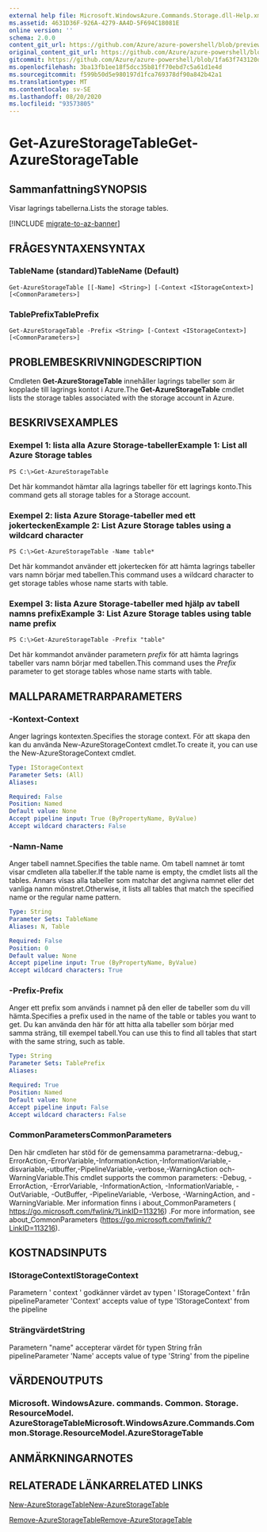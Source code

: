 ```yaml
---
external help file: Microsoft.WindowsAzure.Commands.Storage.dll-Help.xml
ms.assetid: 4631D36F-926A-4279-AA4D-5F694C18081E
online version: ''
schema: 2.0.0
content_git_url: https://github.com/Azure/azure-powershell/blob/preview/src/Storage/Commands.Storage/help/Get-AzureStorageTable.md
original_content_git_url: https://github.com/Azure/azure-powershell/blob/preview/src/Storage/Commands.Storage/help/Get-AzureStorageTable.md
gitcommit: https://github.com/Azure/azure-powershell/blob/1fa63f743120d7a7cd6cbb28ee43cd0f4c654af9
ms.openlocfilehash: 3ba13fb1ee18f5dcc35b81ff70ebd7c5a61d1e4d
ms.sourcegitcommit: f599b50d5e980197d1fca769378df90a842b42a1
ms.translationtype: MT
ms.contentlocale: sv-SE
ms.lasthandoff: 08/20/2020
ms.locfileid: "93573805"
---
```

# <span data-ttu-id="c6c16-101">Get-AzureStorageTable</span><span class="sxs-lookup"><span data-stu-id="c6c16-101">Get-AzureStorageTable</span></span>

## <span data-ttu-id="c6c16-102">Sammanfattning</span><span class="sxs-lookup"><span data-stu-id="c6c16-102">SYNOPSIS</span></span>
<span data-ttu-id="c6c16-103">Visar lagrings tabellerna.</span><span class="sxs-lookup"><span data-stu-id="c6c16-103">Lists the storage tables.</span></span>

[!INCLUDE [migrate-to-az-banner](../../includes/migrate-to-az-banner.md)]

## <span data-ttu-id="c6c16-104">FRÅGESYNTAXEN</span><span class="sxs-lookup"><span data-stu-id="c6c16-104">SYNTAX</span></span>

### <span data-ttu-id="c6c16-105">TableName (standard)</span><span class="sxs-lookup"><span data-stu-id="c6c16-105">TableName (Default)</span></span>
```
Get-AzureStorageTable [[-Name] <String>] [-Context <IStorageContext>] [<CommonParameters>]
```

### <span data-ttu-id="c6c16-106">TablePrefix</span><span class="sxs-lookup"><span data-stu-id="c6c16-106">TablePrefix</span></span>
```
Get-AzureStorageTable -Prefix <String> [-Context <IStorageContext>] [<CommonParameters>]
```

## <span data-ttu-id="c6c16-107">PROBLEMBESKRIVNING</span><span class="sxs-lookup"><span data-stu-id="c6c16-107">DESCRIPTION</span></span>
<span data-ttu-id="c6c16-108">Cmdleten **Get-AzureStorageTable** innehåller lagrings tabeller som är kopplade till lagrings kontot i Azure.</span><span class="sxs-lookup"><span data-stu-id="c6c16-108">The **Get-AzureStorageTable** cmdlet lists the storage tables associated with the storage account in Azure.</span></span>

## <span data-ttu-id="c6c16-109">BESKRIVS</span><span class="sxs-lookup"><span data-stu-id="c6c16-109">EXAMPLES</span></span>

### <span data-ttu-id="c6c16-110">Exempel 1: lista alla Azure Storage-tabeller</span><span class="sxs-lookup"><span data-stu-id="c6c16-110">Example 1: List all Azure Storage tables</span></span>
```
PS C:\>Get-AzureStorageTable
```

<span data-ttu-id="c6c16-111">Det här kommandot hämtar alla lagrings tabeller för ett lagrings konto.</span><span class="sxs-lookup"><span data-stu-id="c6c16-111">This command gets all storage tables for a Storage account.</span></span>

### <span data-ttu-id="c6c16-112">Exempel 2: lista Azure Storage-tabeller med ett jokertecken</span><span class="sxs-lookup"><span data-stu-id="c6c16-112">Example 2: List Azure Storage tables using a wildcard character</span></span>
```
PS C:\>Get-AzureStorageTable -Name table*
```

<span data-ttu-id="c6c16-113">Det här kommandot använder ett jokertecken för att hämta lagrings tabeller vars namn börjar med tabellen.</span><span class="sxs-lookup"><span data-stu-id="c6c16-113">This command uses a wildcard character to get storage tables whose name starts with table.</span></span>

### <span data-ttu-id="c6c16-114">Exempel 3: lista Azure Storage-tabeller med hjälp av tabell namns prefix</span><span class="sxs-lookup"><span data-stu-id="c6c16-114">Example 3: List Azure Storage tables using table name prefix</span></span>
```
PS C:\>Get-AzureStorageTable -Prefix "table"
```

<span data-ttu-id="c6c16-115">Det här kommandot använder parametern *prefix* för att hämta lagrings tabeller vars namn börjar med tabellen.</span><span class="sxs-lookup"><span data-stu-id="c6c16-115">This command uses the *Prefix* parameter to get storage tables whose name starts with table.</span></span>

## <span data-ttu-id="c6c16-116">MALLPARAMETRAR</span><span class="sxs-lookup"><span data-stu-id="c6c16-116">PARAMETERS</span></span>

### <span data-ttu-id="c6c16-117">-Kontext</span><span class="sxs-lookup"><span data-stu-id="c6c16-117">-Context</span></span>
<span data-ttu-id="c6c16-118">Anger lagrings kontexten.</span><span class="sxs-lookup"><span data-stu-id="c6c16-118">Specifies the storage context.</span></span>
<span data-ttu-id="c6c16-119">För att skapa den kan du använda New-AzureStorageContext cmdlet.</span><span class="sxs-lookup"><span data-stu-id="c6c16-119">To create it, you can use the New-AzureStorageContext cmdlet.</span></span>

```yaml
Type: IStorageContext
Parameter Sets: (All)
Aliases: 

Required: False
Position: Named
Default value: None
Accept pipeline input: True (ByPropertyName, ByValue)
Accept wildcard characters: False
```

### <span data-ttu-id="c6c16-120">-Namn</span><span class="sxs-lookup"><span data-stu-id="c6c16-120">-Name</span></span>
<span data-ttu-id="c6c16-121">Anger tabell namnet.</span><span class="sxs-lookup"><span data-stu-id="c6c16-121">Specifies the table name.</span></span>
<span data-ttu-id="c6c16-122">Om tabell namnet är tomt visar cmdleten alla tabeller.</span><span class="sxs-lookup"><span data-stu-id="c6c16-122">If the table name is empty, the cmdlet lists all the tables.</span></span>
<span data-ttu-id="c6c16-123">Annars visas alla tabeller som matchar det angivna namnet eller det vanliga namn mönstret.</span><span class="sxs-lookup"><span data-stu-id="c6c16-123">Otherwise, it lists all tables that match the specified name or the regular name pattern.</span></span>

```yaml
Type: String
Parameter Sets: TableName
Aliases: N, Table

Required: False
Position: 0
Default value: None
Accept pipeline input: True (ByPropertyName, ByValue)
Accept wildcard characters: True
```

### <span data-ttu-id="c6c16-124">-Prefix</span><span class="sxs-lookup"><span data-stu-id="c6c16-124">-Prefix</span></span>
<span data-ttu-id="c6c16-125">Anger ett prefix som används i namnet på den eller de tabeller som du vill hämta.</span><span class="sxs-lookup"><span data-stu-id="c6c16-125">Specifies a prefix used in the name of the table or tables you want to get.</span></span>
<span data-ttu-id="c6c16-126">Du kan använda den här för att hitta alla tabeller som börjar med samma sträng, till exempel tabell.</span><span class="sxs-lookup"><span data-stu-id="c6c16-126">You can use this to find all tables that start with the same string, such as table.</span></span>

```yaml
Type: String
Parameter Sets: TablePrefix
Aliases: 

Required: True
Position: Named
Default value: None
Accept pipeline input: False
Accept wildcard characters: False
```

### <span data-ttu-id="c6c16-127">CommonParameters</span><span class="sxs-lookup"><span data-stu-id="c6c16-127">CommonParameters</span></span>
<span data-ttu-id="c6c16-128">Den här cmdleten har stöd för de gemensamma parametrarna:-debug,-ErrorAction,-ErrorVariable,-InformationAction,-InformationVariable,-disvariable,-utbuffer,-PipelineVariable,-verbose,-WarningAction och-WarningVariable.</span><span class="sxs-lookup"><span data-stu-id="c6c16-128">This cmdlet supports the common parameters: -Debug, -ErrorAction, -ErrorVariable, -InformationAction, -InformationVariable, -OutVariable, -OutBuffer, -PipelineVariable, -Verbose, -WarningAction, and -WarningVariable.</span></span> <span data-ttu-id="c6c16-129">Mer information finns i about_CommonParameters ( https://go.microsoft.com/fwlink/?LinkID=113216) .</span><span class="sxs-lookup"><span data-stu-id="c6c16-129">For more information, see about_CommonParameters (https://go.microsoft.com/fwlink/?LinkID=113216).</span></span>

## <span data-ttu-id="c6c16-130">KOSTNADS</span><span class="sxs-lookup"><span data-stu-id="c6c16-130">INPUTS</span></span>

### <span data-ttu-id="c6c16-131">IStorageContext</span><span class="sxs-lookup"><span data-stu-id="c6c16-131">IStorageContext</span></span>

<span data-ttu-id="c6c16-132">Parametern ' context ' godkänner värdet av typen ' IStorageContext ' från pipeline</span><span class="sxs-lookup"><span data-stu-id="c6c16-132">Parameter 'Context' accepts value of type 'IStorageContext' from the pipeline</span></span>

### <span data-ttu-id="c6c16-133">Strängvärdet</span><span class="sxs-lookup"><span data-stu-id="c6c16-133">String</span></span>

<span data-ttu-id="c6c16-134">Parametern "name" accepterar värdet för typen String från pipeline</span><span class="sxs-lookup"><span data-stu-id="c6c16-134">Parameter 'Name' accepts value of type 'String' from the pipeline</span></span>

## <span data-ttu-id="c6c16-135">VÄRDEN</span><span class="sxs-lookup"><span data-stu-id="c6c16-135">OUTPUTS</span></span>

### <span data-ttu-id="c6c16-136">Microsoft. WindowsAzure. commands. Common. Storage. ResourceModel. AzureStorageTable</span><span class="sxs-lookup"><span data-stu-id="c6c16-136">Microsoft.WindowsAzure.Commands.Common.Storage.ResourceModel.AzureStorageTable</span></span>

## <span data-ttu-id="c6c16-137">ANMÄRKNINGAR</span><span class="sxs-lookup"><span data-stu-id="c6c16-137">NOTES</span></span>

## <span data-ttu-id="c6c16-138">RELATERADE LÄNKAR</span><span class="sxs-lookup"><span data-stu-id="c6c16-138">RELATED LINKS</span></span>

[<span data-ttu-id="c6c16-139">New-AzureStorageTable</span><span class="sxs-lookup"><span data-stu-id="c6c16-139">New-AzureStorageTable</span></span>](./New-AzureStorageTable.md)

[<span data-ttu-id="c6c16-140">Remove-AzureStorageTable</span><span class="sxs-lookup"><span data-stu-id="c6c16-140">Remove-AzureStorageTable</span></span>](./Remove-AzureStorageTable.md)


